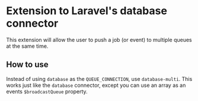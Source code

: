 # Extension to Laravel's database connector

This extension will allow the user to push a job (or event) to multiple queues at the same time.

## How to use

Instead of using `database` as the `QUEUE_CONNECTION`, use `database-multi`. This works just like the `database` 
connector, except you can use an array as an events `$broadcastQueue` property.